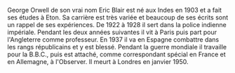 
George Orwell de son vrai nom Eric Blair est né aux Indes en 1903 et a fait ses études à Eton. 
Sa carrière est très variée et beaucoup de ses écrits sont un rappel de ses expériences. 
De 1922 à 1928 il sert dans la police indienne impériale. 
Pendant les deux années suivantes il vit à Paris puis part pour l'Angleterre comme professeur. 
En 1937 il va en Espagne combattre dans les rangs républicains et y est blessé. 
Pendant la guerre mondiale il travaille pour la B.B.C., puis est attaché, 
comme correspondant spécial en France et en Allemagne, à l'Observer. 
Il meurt à Londres en janvier 1950.
